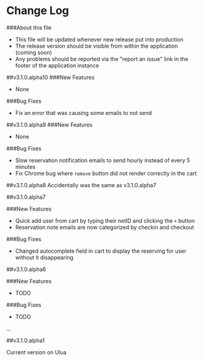Change Log
==================

###About this file


* This file will be updated whenever new release put into production
* The release version should be visible from within the application (coming soon)
* Any problems should be reported via the "report an issue" link in the footer of the application instance


##v3.1.0.alpha10
###New Features

* None

###Bug Fixes

* Fix an error that was causing some emails to not send


##v3.1.0.alpha9
###New Features

* None

###Bug Fixes

* Slow reservation notification emails to send hourly instead of every 5 minutes
* Fix Chrome bug where `remove` button did not render correctly in the cart


##v3.1.0.alpha8
Accidentally was the same as v3.1.0.alpha7

##v3.1.0.alpha7

###New Features

* Quick add user from cart by typing their netID and clicking the `+` button
* Reservation note emails are now categorized by checkin and checkout

###Bug Fixes

* Changed autocomplete field in cart to display the reserving for user without it disappearing

##v3.1.0.alpha6

###New Features

* TODO

###Bug Fixes

* TODO

...

##v3.1.0.alpha1

Current version on Ulua
